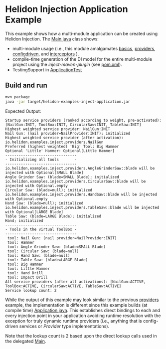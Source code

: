 # Helidon Injection Application Example

This example shows how a multi-module application can be created using Helidon Injection. The
[Main.java](./src/main/java/io/helidon/examples/inject/application/Main.java) class shows:

* multi-module usage (i.e., this module amalgamates [basics](../basics), [providers](../providers), [configdriven](../configdriven), and [interceptors](../interceptors) ).
* compile-time generation of the DI model for the entire multi-module project using the _inject-maven-plugin_ (see [pom.xml](./pom.xml)).
* TestingSupport in [ApplicationTest](src/test/java/io/helidon/examples/inject/application/InjectionApplicationTest.java)

## Build and run

```bash
mvn package
java -jar target/helidon-examples-inject-application.jar
```

Expected Output:
```
Startup service providers (ranked according to weight, pre-activated): [NailGun:INIT, ToolBox:INIT, CircularSaw:INIT, TableSaw:INIT]
Highest weighted service provider: NailGun:INIT
Nail Gun: (nail provider=NailProvider:INIT); initialized
Highest weighted service provider (after activation): io.helidon.examples.inject.providers.NailGun
Preferred (highest weighted) 'Big' Tool: Big Hammer
Optional 'Little' Hammer: Optional[Little Hammer]
--------------------------------
- Initializing all tools       -
--------------------------------
io.helidon.examples.inject.providers.AngleGrinderSaw::blade will be injected with Optional[SMALL Blade]
Angle Grinder Saw: (blade=SMALL Blade); initialized
io.helidon.examples.inject.providers.CircularSaw::blade will be injected with Optional.empty
Circular Saw: (blade=null); initialized
io.helidon.examples.inject.providers.HandSaw::blade will be injected with Optional.empty
Hand Saw: (blade=null); initialized
io.helidon.examples.inject.providers.TableSaw::blade will be injected with Optional[LARGE Blade]
Table Saw: (blade=LARGE Blade); initialized
Hand; initialized
--------------------------------
- Tools in the virtual ToolBox -
--------------------------------
 tool: Nail Gun: (nail provider=NailProvider:INIT)
 tool: Hammer
 tool: Angle Grinder Saw: (blade=SMALL Blade)
 tool: Circular Saw: (blade=null)
 tool: Hand Saw: (blade=null)
 tool: Table Saw: (blade=LARGE Blade)
 tool: Big Hammer
 tool: Little Hammer
 tool: Hand Drill
 tool: Impact Drill
All service providers (after all activations): [NailGun:ACTIVE, ToolBox:ACTIVE, CircularSaw:ACTIVE, TableSaw:ACTIVE]
Service lookup count: 2
```

While the output of this example may look similar to the previous [providers](../providers) example, the implementation is different since this example builds (at compile time) [Application.java](target/generated-sources/annotations/io/helidon/examples/inject/application/Injection$$Application.java). This establishes direct bindings to each and every injection point in your application avoiding runtime resolution with the exception for truly dynamic runtime providers (i.e., anything that is config-driven services or _Provider_ type implementations).

Note that the lookup count is 2 based upon the direct lookup calls used in the delegated [Main](../basics/src/main/java/io/helidon/examples/inject/basics/Main.java).
